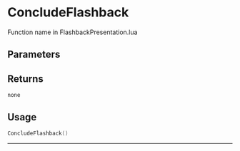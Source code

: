 # ConcludeFlashback
Function name in FlashbackPresentation.lua
## Parameters

## Returns
`none`
## Usage
```lua
ConcludeFlashback()
```
---
